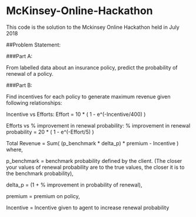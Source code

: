 # McKinsey-Online-Hackathon
This code is the solution to the Mckinsey Online Hackathon held in July 2018

##Problem Statement:

###Part A:

From labelled data about an insurance policy, predict the probability of renewal of a policy.

###Part B:

Find incentives for each policy to generate maximum revenue given following relationships:

Incentive vs Efforts: Effort = 10 * ( 1 - e^(-Incentive/400) )

Efforts vs % improvement in renewal probability: % improvement in renewal probability = 20 * ( 1 - e^(-Effort/5) )

Total Revenue = Sum( (p_benchmark * delta_p) * premium - Incentive ) where,

p_benchmark = benchmark probability defined by the client. (The closer your values of renewal probability are to the true values, the closer it is to the benchmark probability),

delta_p = (1 + % improvement in probability of renewal),

premium = premium on policy,

Incentive = Incentive given to agent to increase renewal probability
